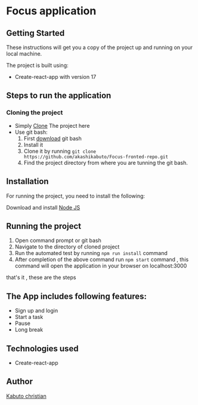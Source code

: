 # Focus application

## Getting Started

These instructions will get you a copy of the project up and running on your local machine.

The project is built using:

- Create-react-app with version 17

## Steps to run the application

### Cloning the project

- Simply [Clone](https://github.com/akashikabuto/Focus-fronted-repo.git) The project here
- Use git bash:
  1.  First [download](https://git-scm.com/downloads) git bash
  2.  Install it
  3.  Clone it by running `git clone https://github.com/akashikabuto/Focus-fronted-repo.git`
  4.  Find the project directory from where you are tunning the git bash.

## Installation

For running the project, you need to install the following:

Download and install [Node JS](https://nodejs.org/en/download/)

## Running the project

1. Open command prompt or git bash
2. Navigate to the directory of cloned project
3. Run the automated test by running `npm run install` command
4. After completion of the above command run `npm start` command , this command will open the application in your browser on localhost:3000

that's it , these are the steps

## The App includes following features:

- Sign up and login
- Start a task
- Pause
- Long break

## Technologies used

- Create-react-app

## Author

[Kabuto christian](https://github.com/akashikabuto)
